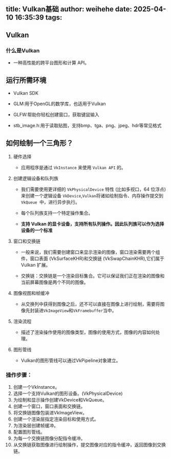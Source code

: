 title: Vulkan基础
author: weihehe
date: 2025-04-10 16:35:39
tags:
---
## Vulkan

### 什么是Vulkan

- 一种高性能的跨平台图形和计算 API。

## 运行所需环境

- Vulkan SDK

- GLM:用于OpenGL的数学库，也适用于Vulkan

- GLFW:帮助你轻松创建窗口，获取键鼠输入

- stb_image.h:用于读取贴图，支持bmp、tga、png、jpeg、hdr等常见格式



## 如何绘制一个三角形？

1. 硬件选择

	- 应用程序是通过 `VkInstance` 来使用 `Vulkan API` 的。

2. 创建逻辑设备和队列族

	- 我们需要使用更详细的 `VkPhysicalDevice` 特性 (比如多视口，64 位浮点) 来创建一个逻辑设备 `VkDevice`,`Vulkan`将诸如绘制指令、内存操作提交到`VkQueue `中，进行异步执行。
	
   - 每个队列族支持一个特定操作集合。
   - **支持 Vulkan 的显卡设备，支持所有队列操作。因此队列族可以作为选择设备的一个标准**
   
3. 窗口和交换链

	- 一般来说，我们需要创建窗口来显示渲染的图像，窗口渲染需要两个组件，窗口表面 (VkSurfaceKHR)和交换链 (VkSwapChainKHR),它们属于 Vulkan 扩展。

	- 交换链：交换链是一个渲染目标集合。它可以保证我们正在渲染的图像和当前屏幕图像是两个不同的图像。
    
4. 图像视图和帧缓冲

	- 从交换列中获得到图像之后，还不可以直接在图像上进行绘制，需要将图像先封装进`VkImageView`和`VkFramebuffer`当中。

5. 渲染流程

	- 描述了渲染操作使用的图像类型，图像的使用方式，图像的内容如何处理。
    
6. 图形管线

	- Vulkan的图形管线可以通过VkPipeline对象建立。

### 操作步骤：

1. 创建一个VkInstance。
2. 选择一个支持Vulkan的图形设备。(VkPhysicalDevice)
3. 为绘制和显示操作创建VkDevice和VkQueue。
4. 创建一个窗口，窗口表面和交换链。
5. 将交换链图像包装进VkImageView。
6. 创建一个渲染层指定渲染目标和使用方式。
7. 为渲染层创建帧缓冲。
8. 配置图形管线。
9. 为每一个交换链图像分配指令缓冲。
10. 从交换链获取图像进行绘制操作，提交图像对应的指令缓冲，返回图像到交换链。

